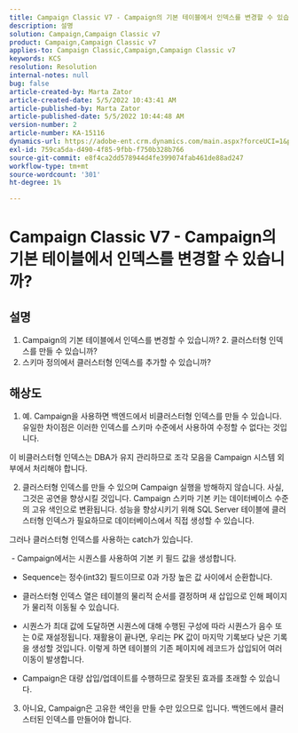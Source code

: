 ```yaml
---
title: Campaign Classic V7 - Campaign의 기본 테이블에서 인덱스를 변경할 수 있습니까?
description: 설명
solution: Campaign,Campaign Classic v7
product: Campaign,Campaign Classic v7
applies-to: Campaign Classic,Campaign,Campaign Classic v7
keywords: KCS
resolution: Resolution
internal-notes: null
bug: false
article-created-by: Marta Zator
article-created-date: 5/5/2022 10:43:41 AM
article-published-by: Marta Zator
article-published-date: 5/5/2022 10:44:48 AM
version-number: 2
article-number: KA-15116
dynamics-url: https://adobe-ent.crm.dynamics.com/main.aspx?forceUCI=1&pagetype=entityrecord&etn=knowledgearticle&id=126c1838-60cc-ec11-a7b5-6045bd00dbbc
exl-id: 759ca5da-d490-4f85-9fbb-f750b328b766
source-git-commit: e8f4ca2dd578944d4fe399074fab461de88ad247
workflow-type: tm+mt
source-wordcount: '301'
ht-degree: 1%

---
```


# Campaign Classic V7 - Campaign의 기본 테이블에서 인덱스를 변경할 수 있습니까?

## 설명


1. Campaign의 기본 테이블에서 인덱스를 변경할 수 있습니까?
2. 클러스터형 인덱스를 만들 수 있습니까?
3. 스키마 정의에서 클러스터형 인덱스를 추가할 수 있습니까?


## 해상도


1. 예. Campaign을 사용하면 백엔드에서 비클러스터형 인덱스를 만들 수 있습니다. 유일한 차이점은 이러한 인덱스를 스키마 수준에서 사용하여 수정할 수 없다는 것입니다. 

이 비클러스터형 인덱스는 DBA가 유지 관리하므로 조각 모음을 Campaign 시스템 외부에서 처리해야 합니다.


2. 클러스터형 인덱스를 만들 수 있으며 Campaign 실행을 방해하지 않습니다. 사실, 그것은 공연을 향상시킬 것입니다. Campaign 스키마 기본 키는 데이터베이스 수준의 고유 색인으로 변환됩니다. 성능을 향상시키기 위해 SQL Server 테이블에 클러스터형 인덱스가 필요하므로 데이터베이스에서 직접 생성할 수 있습니다.

그러나 클러스터형 인덱스를 사용하는 catch가 있습니다. 

 - Campaign에서는 시퀀스를 사용하여 기본 키 필드 값을 생성합니다.

- Sequence는 정수(int32) 필드이므로 0과 가장 높은 값 사이에서 순환합니다.

- 클러스터형 인덱스 열은 테이블의 물리적 순서를 결정하며 새 삽입으로 인해 페이지가 물리적 이동될 수 있습니다.

- 시퀀스가 최대 값에 도달하면 시퀀스에 대해 수행된 구성에 따라 시퀀스가 음수 또는 0로 재설정됩니다. 재활용이 끝나면, 우리는 PK 값이 마지막 기록보다 낮은 기록을 생성할 것입니다. 이렇게 하면 테이블의 기존 페이지에 레코드가 삽입되어 여러 이동이 발생합니다. 

- Campaign은 대량 삽입/업데이트를 수행하므로 잘못된 효과를 초래할 수 있습니다.


3. 아니요, Campaign은 고유한 색인을 만들 수만 있으므로 입니다. 백엔드에서 클러스터된 인덱스를 만들어야 합니다.
